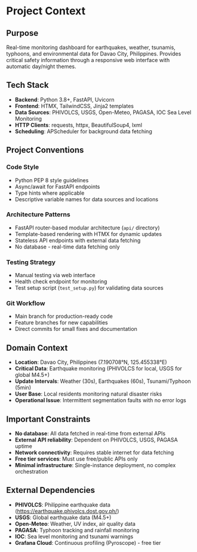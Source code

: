 # Project Context

## Purpose

Real-time monitoring dashboard for earthquakes, weather, tsunamis, typhoons, and environmental data for Davao City, Philippines. Provides critical safety information through a responsive web interface with automatic day/night themes.

## Tech Stack

- **Backend**: Python 3.8+, FastAPI, Uvicorn
- **Frontend**: HTMX, TailwindCSS, Jinja2 templates
- **Data Sources**: PHIVOLCS, USGS, Open-Meteo, PAGASA, IOC Sea Level Monitoring
- **HTTP Clients**: requests, httpx, BeautifulSoup4, lxml
- **Scheduling**: APScheduler for background data fetching

## Project Conventions

### Code Style
- Python PEP 8 style guidelines
- Async/await for FastAPI endpoints
- Type hints where applicable
- Descriptive variable names for data sources and locations

### Architecture Patterns
- FastAPI router-based modular architecture (`api/` directory)
- Template-based rendering with HTMX for dynamic updates
- Stateless API endpoints with external data fetching
- No database - real-time data fetching only

### Testing Strategy
- Manual testing via web interface
- Health check endpoint for monitoring
- Test setup script (`test_setup.py`) for validating data sources

### Git Workflow
- Main branch for production-ready code
- Feature branches for new capabilities
- Direct commits for small fixes and documentation

## Domain Context

- **Location**: Davao City, Philippines (7.190708°N, 125.455338°E)
- **Critical Data**: Earthquake monitoring (PHIVOLCS for local, USGS for global M4.5+)
- **Update Intervals**: Weather (30s), Earthquakes (60s), Tsunami/Typhoon (5min)
- **User Base**: Local residents monitoring natural disaster risks
- **Operational Issue**: Intermittent segmentation faults with no error logs

## Important Constraints

- **No database**: All data fetched in real-time from external APIs
- **External API reliability**: Dependent on PHIVOLCS, USGS, PAGASA uptime
- **Network connectivity**: Requires stable internet for data fetching
- **Free tier services**: Must use free/public APIs only
- **Minimal infrastructure**: Single-instance deployment, no complex orchestration

## External Dependencies

- **PHIVOLCS**: Philippine earthquake data (https://earthquake.phivolcs.dost.gov.ph/)
- **USGS**: Global earthquake data (M4.5+)
- **Open-Meteo**: Weather, UV index, air quality data
- **PAGASA**: Typhoon tracking and rainfall monitoring
- **IOC**: Sea level monitoring and tsunami warnings
- **Grafana Cloud**: Continuous profiling (Pyroscope) - free tier
